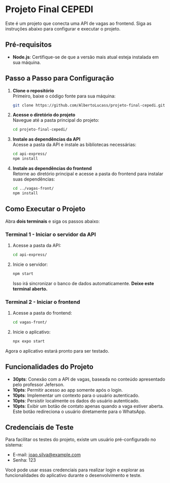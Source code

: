 # Projeto Final CEPEDI

Este é um projeto que conecta uma API de vagas ao frontend. Siga as instruções abaixo para configurar e executar o projeto.

## Pré-requisitos

- **Node.js**: Certifique-se de que a versão mais atual esteja instalada em sua máquina.

## Passo a Passo para Configuração

1. **Clone o repositório**  
   Primeiro, baixe o código fonte para sua máquina:  
   ```bash
   git clone https://github.com/AlbertoLucass/projeto-final-cepedi.git
   ```

2. **Acesse o diretório do projeto**  
   Navegue até a pasta principal do projeto:
   ```bash
   cd projeto-final-cepedi/
   ```

3. **Instale as dependências da API**  
   Acesse a pasta da API e instale as bibliotecas necessárias:
   ```bash
   cd api-express/
   npm install
   ```

4. **Instale as dependências do frontend**  
   Retorne ao diretório principal e acesse a pasta do frontend para instalar suas dependências:
   ```bash
   cd ../vagas-front/
   npm install
   ```

## Como Executar o Projeto

Abra **dois terminais** e siga os passos abaixo:

### Terminal 1 - Iniciar o servidor da API

1. Acesse a pasta da API:
   ```bash
   cd api-express/
   ```

2. Inicie o servidor:
   ```bash
   npm start
   ```
   Isso irá sincronizar o banco de dados automaticamente. **Deixe este terminal aberto.**

### Terminal 2 - Iniciar o frontend

1. Acesse a pasta do frontend:
   ```bash
   cd vagas-front/
   ```

2. Inicie o aplicativo:
   ```bash
   npx expo start
   ```

Agora o aplicativo estará pronto para ser testado.

## Funcionalidades do Projeto

* **30pts**: Conexão com a API de vagas, baseada no conteúdo apresentado pelo professor Jeferson.
* **10pts**: Permitir acesso ao app somente após o login.
* **10pts**: Implementar um contexto para o usuário autenticado.
* **10pts**: Persistir localmente os dados do usuário autenticado.
* **10pts**: Exibir um botão de contato apenas quando a vaga estiver aberta. Este botão redireciona o usuário diretamente para o WhatsApp.

## Credenciais de Teste
Para facilitar os testes do projeto, existe um usuário pré-configurado no sistema:

* E-mail: joao.silva@example.com
* Senha: 123

Você pode usar essas credenciais para realizar login e explorar as funcionalidades do aplicativo durante o desenvolvimento e teste.
